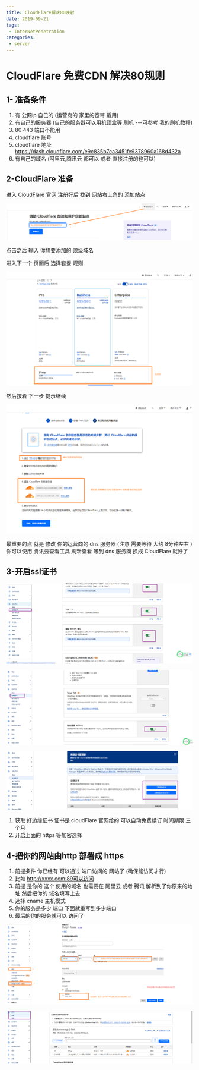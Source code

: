 ```yaml
---
title: CloudFlare解决80映射
date: 2019-09-21
tags:
 - InterNetPenetration
categories:
 - server
---
```

<Boxx/>

# CloudFlare 免费CDN  解决80规则

## 1- 准备条件

1. 有 公网ip 自己的  (运营商的 家里的宽带 适用)
2. 有自己的服务器 (自己的服务器可以用机顶盒等 刷机 ---可参考 我的刷机教程)
3. 80  443 端口不能用 
4. cloudflare  账号   
5. cloudflare  地址    https://dash.cloudflare.com/e9c835b7ca3451fe9378960a168d432a
6. 有自己的域名 (阿里云,腾讯云 都可以 或者 直接注册的也可以)

## 2-CloudFlare 准备

进入  CloudFlare  官网 注册好后   找到 网站右上角的  添加站点

![](/assets/1.png)

点击之后 输入 你想要添加的 顶级域名 

进入下一个 页面后 选择套餐 规则 

![](/assets/2.png)



然后按着 下一步 提示继续

![](/assets/3.png)

最重要的点 就是  修改 你的运营商的 dns 服务器  (注意 需要等待  大约 8分钟左右 ) 你可以使用 腾讯云查看工具 刷新查看 等到 dns 服务商 换成 CloudFlare 就好了

## 3-开启ssl证书

![1695865401451](/assets/1695865401451.png)

![1695865424441](/assets/1695865424441.png)

![1695865449039](/assets/1695865449039.png)

1. 获取 好边缘证书  证书是 cloudFlare 官网给的 可以自动免费续订 时间期限 三个月 
2. 开启上面的 https 等加密选择

## 4-把你的网站由http 部署成 https

1. 前提条件 你已经有 可以通过 端口访问的  网站了 (确保能访问才行)
2. 比如 http://xxxx.com:89可以访问 
3. 前提 是你的 这个 使用的域名 也需要在 阿里云 或者 腾讯 解析到了你原来的地址 然后把你的 域名填写上去
4. 选择 cname 主机模式 
5. 你的服务是多少 端口 下面就重写到多少端口
6. 最后的你的服务就可以 访问了

![](/assets/4.png)

![1695866872684](/assets/1695866872684.png)

